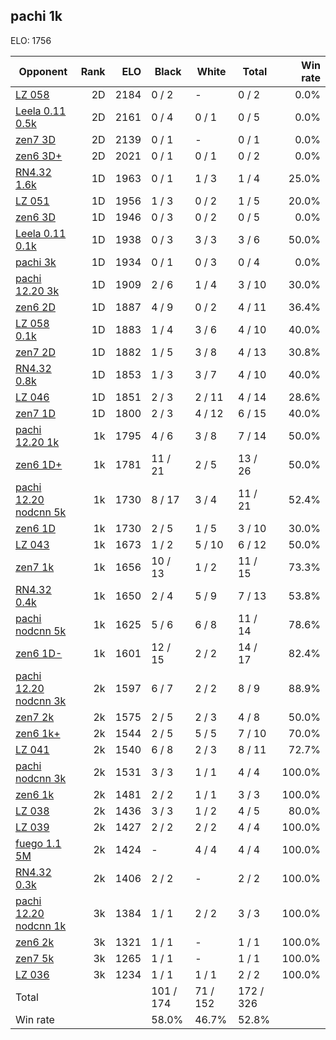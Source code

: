## pachi 1k ##

ELO: 1756

Opponent | Rank | ELO | Black | White | Total | Win rate
---------|-----:|----:|-------|-------|-------|-------:
[LZ 058](LZ%20058.md) | 2D | 2184 | 0 / 2 | - | 0 / 2 | 0.0%
[Leela 0.11 0.5k](Leela%200.11%200.5k.md) | 2D | 2161 | 0 / 4 | 0 / 1 | 0 / 5 | 0.0%
[zen7 3D](zen7%203D.md) | 2D | 2139 | 0 / 1 | - | 0 / 1 | 0.0%
[zen6 3D+](zen6%203D+.md) | 2D | 2021 | 0 / 1 | 0 / 1 | 0 / 2 | 0.0%
[RN4.32 1.6k](RN4.32%201.6k.md) | 1D | 1963 | 0 / 1 | 1 / 3 | 1 / 4 | 25.0%
[LZ 051](LZ%20051.md) | 1D | 1956 | 1 / 3 | 0 / 2 | 1 / 5 | 20.0%
[zen6 3D](zen6%203D.md) | 1D | 1946 | 0 / 3 | 0 / 2 | 0 / 5 | 0.0%
[Leela 0.11 0.1k](Leela%200.11%200.1k.md) | 1D | 1938 | 0 / 3 | 3 / 3 | 3 / 6 | 50.0%
[pachi 3k](pachi%203k.md) | 1D | 1934 | 0 / 1 | 0 / 3 | 0 / 4 | 0.0%
[pachi 12.20 3k](pachi%2012.20%203k.md) | 1D | 1909 | 2 / 6 | 1 / 4 | 3 / 10 | 30.0%
[zen6 2D](zen6%202D.md) | 1D | 1887 | 4 / 9 | 0 / 2 | 4 / 11 | 36.4%
[LZ 058 0.1k](LZ%20058%200.1k.md) | 1D | 1883 | 1 / 4 | 3 / 6 | 4 / 10 | 40.0%
[zen7 2D](zen7%202D.md) | 1D | 1882 | 1 / 5 | 3 / 8 | 4 / 13 | 30.8%
[RN4.32 0.8k](RN4.32%200.8k.md) | 1D | 1853 | 1 / 3 | 3 / 7 | 4 / 10 | 40.0%
[LZ 046](LZ%20046.md) | 1D | 1851 | 2 / 3 | 2 / 11 | 4 / 14 | 28.6%
[zen7 1D](zen7%201D.md) | 1D | 1800 | 2 / 3 | 4 / 12 | 6 / 15 | 40.0%
[pachi 12.20 1k](pachi%2012.20%201k.md) | 1k | 1795 | 4 / 6 | 3 / 8 | 7 / 14 | 50.0%
[zen6 1D+](zen6%201D+.md) | 1k | 1781 | 11 / 21 | 2 / 5 | 13 / 26 | 50.0%
[pachi 12.20 nodcnn 5k](pachi%2012.20%20nodcnn%205k.md) | 1k | 1730 | 8 / 17 | 3 / 4 | 11 / 21 | 52.4%
[zen6 1D](zen6%201D.md) | 1k | 1730 | 2 / 5 | 1 / 5 | 3 / 10 | 30.0%
[LZ 043](LZ%20043.md) | 1k | 1673 | 1 / 2 | 5 / 10 | 6 / 12 | 50.0%
[zen7 1k](zen7%201k.md) | 1k | 1656 | 10 / 13 | 1 / 2 | 11 / 15 | 73.3%
[RN4.32 0.4k](RN4.32%200.4k.md) | 1k | 1650 | 2 / 4 | 5 / 9 | 7 / 13 | 53.8%
[pachi nodcnn 5k](pachi%20nodcnn%205k.md) | 1k | 1625 | 5 / 6 | 6 / 8 | 11 / 14 | 78.6%
[zen6 1D-](zen6%201D-.md) | 1k | 1601 | 12 / 15 | 2 / 2 | 14 / 17 | 82.4%
[pachi 12.20 nodcnn 3k](pachi%2012.20%20nodcnn%203k.md) | 2k | 1597 | 6 / 7 | 2 / 2 | 8 / 9 | 88.9%
[zen7 2k](zen7%202k.md) | 2k | 1575 | 2 / 5 | 2 / 3 | 4 / 8 | 50.0%
[zen6 1k+](zen6%201k+.md) | 2k | 1544 | 2 / 5 | 5 / 5 | 7 / 10 | 70.0%
[LZ 041](LZ%20041.md) | 2k | 1540 | 6 / 8 | 2 / 3 | 8 / 11 | 72.7%
[pachi nodcnn 3k](pachi%20nodcnn%203k.md) | 2k | 1531 | 3 / 3 | 1 / 1 | 4 / 4 | 100.0%
[zen6 1k](zen6%201k.md) | 2k | 1481 | 2 / 2 | 1 / 1 | 3 / 3 | 100.0%
[LZ 038](LZ%20038.md) | 2k | 1436 | 3 / 3 | 1 / 2 | 4 / 5 | 80.0%
[LZ 039](LZ%20039.md) | 2k | 1427 | 2 / 2 | 2 / 2 | 4 / 4 | 100.0%
[fuego 1.1 5M](fuego%201.1%205M.md) | 2k | 1424 | - | 4 / 4 | 4 / 4 | 100.0%
[RN4.32 0.3k](RN4.32%200.3k.md) | 2k | 1406 | 2 / 2 | - | 2 / 2 | 100.0%
[pachi 12.20 nodcnn 1k](pachi%2012.20%20nodcnn%201k.md) | 3k | 1384 | 1 / 1 | 2 / 2 | 3 / 3 | 100.0%
[zen6 2k](zen6%202k.md) | 3k | 1321 | 1 / 1 | - | 1 / 1 | 100.0%
[zen7 5k](zen7%205k.md) | 3k | 1265 | 1 / 1 | - | 1 / 1 | 100.0%
[LZ 036](LZ%20036.md) | 3k | 1234 | 1 / 1 | 1 / 1 | 2 / 2 | 100.0%
Total | | | 101 / 174 | 71 / 152 | 172 / 326 | 
Win rate| | | 58.0% | 46.7% | 52.8% | 
